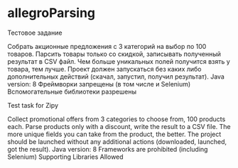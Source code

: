 # allegroParsing

Тестовое задание

Собрать акционные предложения с 3 категорий на выбор по 100 товаров. Парсить товары только со скидкой, записывать полученный результат в CSV файл. Чем больше уникальных полей получится взять у товара, тем лучше.
Проект должен запускаться без каких либо дополнительных действий (скачал, запустил, получил результат).
Java version: 8
Фреймворки запрещены (в том числе и Selenium)
Вспомогательные библиотеки разрешены


Test task for Zipy

Collect promotional offers from 3 categories to choose from, 100 products each. Parse products only with a discount, write the result to a CSV file. The more unique fields you can take from the product, the better.
The project should be launched without any additional actions (downloaded, launched, got the result).
Java version: 8
Frameworks are prohibited (including Selenium)
Supporting Libraries Allowed
